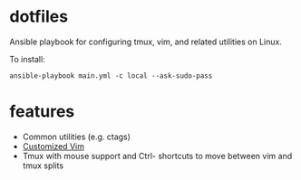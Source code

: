 # dotfiles

Ansible playbook for configuring tmux, vim, and related utilities on Linux.

To install:

    ansible-playbook main.yml -c local --ask-sudo-pass

# features

* Common utilities (e.g. ctags)
* [Customized Vim](https://github.com/ealang/vimconf)
* Tmux with mouse support and Ctrl-<HJKL> shortcuts to move between vim and tmux splits

